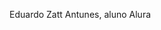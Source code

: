 

<!---
EduardoZattAntunes/EduardoZattAntunes is a ✨ special ✨ repository because its `README.md` (this file) appears on your GitHub profile.
You can click the Preview link to take a look at your changes.
--->
Eduardo Zatt Antunes, aluno Alura
